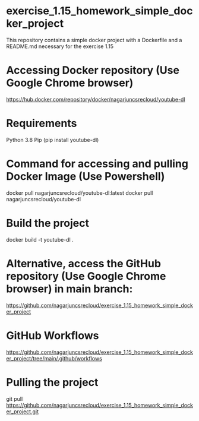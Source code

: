 # exercise_1.15_homework_simple_docker_project

This repository contains a simple docker project with a Dockerfile and a README.md necessary for the exercise 1.15

# Accessing Docker repository (Use Google Chrome browser)

https://hub.docker.com/repository/docker/nagarjuncsrecloud/youtube-dl

# Requirements
Python 3.8
Pip (pip install youtube-dl)

# Command for accessing and pulling Docker Image (Use Powershell)

docker pull nagarjuncsrecloud/youtube-dl:latest
docker pull nagarjuncsrecloud/youtube-dl

# Build the project

docker build -t youtube-dl .

# Alternative, access the GitHub repository (Use Google Chrome browser) in main branch:

https://github.com/nagarjuncsrecloud/exercise_1.15_homework_simple_docker_project

# GitHub Workflows

https://github.com/nagarjuncsrecloud/exercise_1.15_homework_simple_docker_project/tree/main/.github/workflows

# Pulling the project

git pull https://github.com/nagarjuncsrecloud/exercise_1.15_homework_simple_docker_project.git
